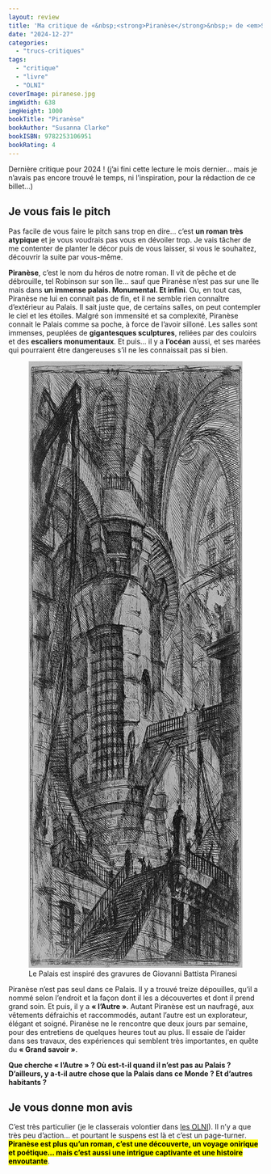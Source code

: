 ```yaml
---
layout: review
title: 'Ma critique de «&nbsp;<strong>Piranèse</strong>&nbsp;» de <em>Susanna Clarke</em>'
date: "2024-12-27"
categories: 
  - "trucs-critiques"
tags: 
  - "critique"
  - "livre"
  - "OLNI"
coverImage: piranese.jpg
imgWidth: 638
imgHeight: 1000
bookTitle: "Piranèse"
bookAuthor: "Susanna Clarke"
bookISBN: 9782253106951         
bookRating: 4
---
```


Dernière critique pour 2024&nbsp;!
(j’ai fini cette lecture le mois dernier… mais je n’avais pas encore trouvé le temps, ni l’inspiration, pour la rédaction de ce billet…)

<h2>Je vous fais le pitch</h2>

Pas facile de vous faire le pitch sans trop en dire… c’est <strong>un roman très atypique</strong> et je vous voudrais pas vous en dévoiler trop. Je vais tâcher de me contenter de planter le décor puis de vous laisser, si vous le souhaitez, découvrir la suite par vous-même.

<strong>Piranèse</strong>, c’est le nom du héros de notre roman. Il vit de pêche et de débrouille, tel Robinson sur son île… sauf que Piranèse n’est pas sur une île mais dans <strong>un immense palais. Monumental. Et infini</strong>. Ou, en tout cas, Piranèse ne lui en connait pas de fin, et il ne semble rien connaître d’extérieur au Palais. Il sait juste que, de certains salles, on peut contempler le ciel et les étoiles. Malgré son immensité et sa complexité, Piranèse connait le Palais comme sa poche, à force de l’avoir silloné. Les salles sont immenses, peuplées de <strong>gigantesques sculptures</strong>, reliées par des couloirs et des <strong>escaliers monumentaux</strong>. Et puis… il y a <strong>l’océan</strong> aussi, et ses marées qui pourraient être dangereuses s’il ne les connaissait pas si bien.

<figure class="center">
    <img src="/images/2024/12/piranesi.jpg" width="914" height="1200">
    <figcaption>Le Palais  est inspiré des gravures de Giovanni Battista Piranesi</figcaption>
</figure>

Piranèse n’est pas seul dans ce Palais. Il y a trouvé treize dépouilles, qu’il a nommé selon l’endroit et la façon dont il les a découvertes et dont il prend grand soin. Et puis, il y a <strong>«&nbsp;l’Autre&nbsp;»</strong>. Autant Piranèse est un naufragé, aux vêtements défraichis et raccommodés, autant l’autre est un explorateur, élégant et soigné. Piranèse ne le rencontre que deux jours par semaine, pour des entretiens de quelques heures tout au plus. Il essaie de l’aider dans ses travaux, des expériences qui semblent très importantes, en quête du <strong>«&nbsp;Grand savoir&nbsp;»</strong>.

<strong>Que cherche «&nbsp;l’Autre&nbsp;»&nbsp;? Où est-t-il quand il n’est pas au Palais&nbsp;? D’ailleurs, y a-t-il autre chose que la Palais dans ce Monde&nbsp;? Et d’autres habitants&nbsp;?</strong>

<h2>Je vous donne mon avis</h2>

C’est très particulier (je le classerais volontier dans <a href="/tag/olni/">les <abbr title="Objets Littéraires Non-Identifiés">OLNI</abbr></a>). Il n’y a que très peu d’action… et pourtant le suspens est là et c’est un <span lang="en">page-turner</span>. <strong><mark>Piranèse est plus qu’un roman, c’est une découverte, un voyage onirique et poétique… mais c’est aussi une intrigue captivante et une histoire envoutante</mark></strong>.
